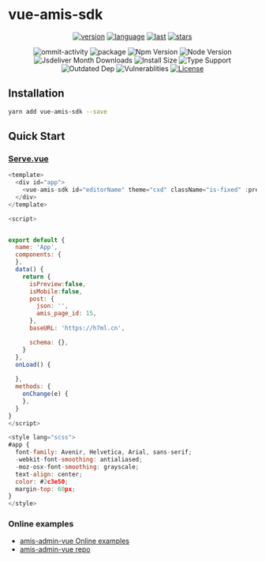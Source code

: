 # vue-amis-sdk

<div align="center">

[![version](https://img.shields.io/npm/v/vue-amis-sdk/latest)](https://github.com/h7ml/vue-amis-sdk/blob/master/package.json#L36)
[![language](https://img.shields.io/github/languages/top/h7ml/vue-amis-sdk)](https://github.com/h7ml/vue-amis-sdk/search?l=css)
[![last](https://img.shields.io/github/last-commit/h7ml/vue-amis-sdk.svg)](https://github.com/h7ml/vue-amis-sdk/commits)
[![stars](https://img.shields.io/badge/Hosted-Vercel-brightgreen?style=flat&logo=Vercel)](https://amis.vercel.app/)

<img src="https://img.shields.io/github/commit-activity/m/h7ml/vue-amis-sdk" alt="ommit-activity">
<img src="https://badgen.net/badge/package/%40dgiot%2Fdgiot-mqtt-dashboard/blue"
alt="package" maxretrytimes="3" class="m-1 transition-all duration-1000">
<img src="https://badgen.net/npm/v/vue-amis-sdk" alt="Npm Version"
maxretrytimes="3" class="m-1 transition-all duration-1000">
<img src="https://badgen.net/npm/node/vue-amis-sdk" alt="Node Version"
maxretrytimes="3" class="m-1 transition-all duration-1000">
<br>
<img src="https://badgen.net/jsdelivr/hits/npm/vue-amis-sdk"
alt="Jsdeliver Month Downloads" maxretrytimes="3" class="m-1 transition-all duration-1000">
<img src="https://badgen.net/packagephobia/install/vue-amis-sdk"
alt="Install Size" maxretrytimes="3" class="m-1 transition-all duration-1000">
<img src="https://badgen.net/npm/types/vue-amis-sdk" alt="Type Support"
maxretrytimes="3" class="m-1 transition-all duration-1000">
<br>
<img src="https://img.shields.io/librariesio/release/npm/vue-amis-sdk"
alt="Outdated Dep" maxretrytimes="3" class="m-1 transition-all duration-1000">
<img src="https://img.shields.io/snyk/vulnerabilities/npm/vue-amis-sdk"
alt="Vulnerablities" maxretrytimes="3" class="m-1 transition-all duration-1000">
<a href="https://www.npmjs.com/package/vue-amis-sdk"><img src="https://img.shields.io/npm/l/vue-amis-sdk" alt="License"></a>

</div>

## Installation

```bash
yarn add vue-amis-sdk --save
```

## Quick Start

### [Serve.vue](https://github.com/h7ml/vue-amis-sdk/blob/master/dev/serve.vue)

```javascript
<template>
  <div id="app">
    <vue-amis-sdk id="editorName" theme="cxd" className="is-fixed" :preview="isPreview" :isMobile="isMobile" @onChange="onChange" :value="schema"  />
  </div>
</template>

<script>


export default {
  name: 'App',
  components: {
  },
  data() {
    return {
      isPreview:false,
      isMobile:false,
      post: {
        json: '',
        amis_page_id: 15,
      },
      baseURL: 'https://h7ml.cn',

      schema: {},
    }
  },
  onLoad() {
    
  },
  methods: {
    onChange(e) {
    },
  }
}
</script>

<style lang="scss">
#app {
  font-family: Avenir, Helvetica, Arial, sans-serif;
  -webkit-font-smoothing: antialiased;
  -moz-osx-font-smoothing: grayscale;
  text-align: center;
  color: #2c3e50;
  margin-top: 60px;
}
</style>
```


### Online examples

- [amis-admin-vue Online examples](amis-admin-vue.vercel.app/index)
- [amis-admin-vue repo](https://github.com/h7ml/amis-admin-vue/tree/master)
